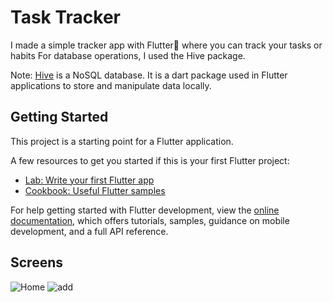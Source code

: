 # Task Tracker

I made a simple tracker app with Flutter💙  where you can track your tasks or habits
For database operations, I used the Hive package.

Note: [Hive](https://pub.dev/packages/hive) is a NoSQL database. It is a dart package used in Flutter applications to store and manipulate data locally.

## Getting Started

This project is a starting point for a Flutter application.

A few resources to get you started if this is your first Flutter project:

- [Lab: Write your first Flutter app](https://docs.flutter.dev/get-started/codelab)
- [Cookbook: Useful Flutter samples](https://docs.flutter.dev/cookbook)

For help getting started with Flutter development, view the
[online documentation](https://docs.flutter.dev/), which offers tutorials,
samples, guidance on mobile development, and a full API reference.

## Screens
![Home](https://user-images.githubusercontent.com/99151734/225465368-ae99730d-3ee2-4a0a-8403-51e816586745.PNG)
![add](https://user-images.githubusercontent.com/99151734/225465418-12c34722-219a-4ef4-91a8-b3cd5a1a3302.PNG)
